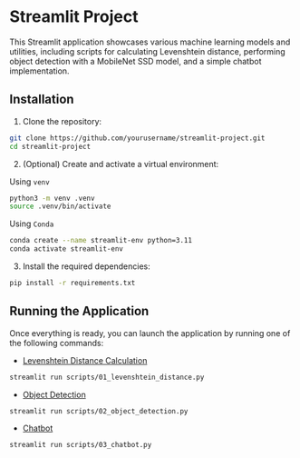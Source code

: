 # Streamlit Project

This Streamlit application showcases various machine learning models and utilities, including scripts for calculating Levenshtein distance, performing object detection with a MobileNet SSD model, and a simple chatbot implementation.

## Installation
1. Clone the repository:
```bash
git clone https://github.com/yourusername/streamlit-project.git
cd streamlit-project
```

2. (Optional) Create and activate a virtual environment:

Using `venv`
```bash
python3 -m venv .venv
source .venv/bin/activate
```
Using `Conda`
```bash
conda create --name streamlit-env python=3.11
conda activate streamlit-env
```

3. Install the required dependencies:
```bash
pip install -r requirements.txt
```

## Running the Application
Once everything is ready, you can launch the application by running one of the following commands:
- [Levenshtein Distance Calculation](https://app-project-6q8qbsczuhh54nzt3xatcc.streamlit.app/)
```sh
streamlit run scripts/01_levenshtein_distance.py
```
- [Object Detection](https://app-project-br7kujv2xfmky84mbbzqvq.streamlit.app/)
```sh
streamlit run scripts/02_object_detection.py
```
- [Chatbot](https://app-project-v8ffadoqxud23vgymydvp3.streamlit.app/)
```sh
streamlit run scripts/03_chatbot.py
```
